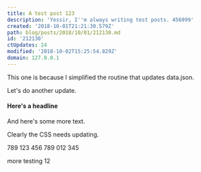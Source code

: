 ```yaml
---
title: A test post 123
description: 'Yessir, I''m always writing test posts. 456999'
created: '2018-10-01T21:21:30.579Z'
path: blog/posts/2018/10/01/212130.md
id: '212130'
ctUpdates: 24
modified: '2018-10-02T15:25:54.829Z'
domain: 127.0.0.1
---
```

This one is because I simplified the routine that updates data.json.

Let's do another update.

#### Here's a headline

And here's some more text.

Clearly the CSS needs updating.

789 123 456 789 012 345

more testing 12